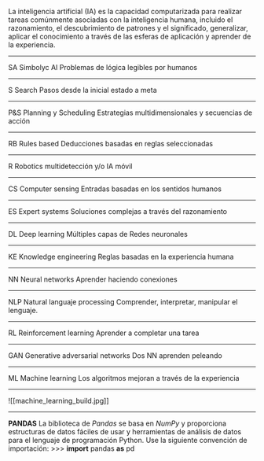 La inteligencia artificial (IA) es la capacidad computarizada para realizar tareas comúnmente asociadas con la inteligencia humana, incluido el razonamiento, el descubrimiento de patrones y el significado, generalizar, aplicar el conocimiento a través de las esferas de aplicación y aprender de la experiencia.
***
SA Simbolyc AI
Problemas de lógica legibles por humanos
***
S Search
Pasos desde la inicial estado a meta
***
P&S Planning y Scheduling
Estrategias multidimensionales y secuencias de acción
***
RB Rules based
Deducciones basadas en reglas seleccionadas
***
R Robotics
multidetección y/o IA móvil
***
CS Computer sensing 
Entradas basadas en los sentidos humanos
***
ES Expert systems
Soluciones complejas a través del razonamiento
***
DL Deep learning
Múltiples capas de Redes neuronales
***
KE Knowledge engineering
Reglas basadas en la experiencia humana
***
NN Neural networks
Aprender haciendo conexiones
***
NLP Natural languaje processing 
Comprender, interpretar, manipular el lenguaje.
***
RL Reinforcement learning
Aprender a completar una tarea
***
GAN Generative adversarial networks
Dos NN aprenden peleando
***
ML Machine learning
Los algoritmos mejoran a través de la experiencia
***
![[machine_learning_build.jpg]]
***
**PANDAS**
La biblioteca de *Pandas* se basa en *NumPy* y proporciona estructuras de datos fáciles de usar y herramientas de análisis de datos para el lenguaje de programación Python. 
Use la siguiente convención de importación: >>> **import** pandas **as** pd
